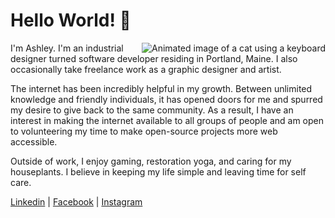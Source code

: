 # Hello World! 👋

<img align="right" alt="Animated image of a cat using a keyboard" aria-hidden="true" src="https://media3.giphy.com/media/LHZyixOnHwDDy/giphy.gif">

I'm Ashley. I'm an industrial designer turned software developer residing in Portland, Maine.
I also occasionally take freelance work as a graphic designer and artist.

The internet has been incredibly helpful in my growth. Between unlimited knowledge and friendly individuals, it has opened doors for me and spurred my desire to give back to the same community. As a result, I have an interest in making the internet available to all groups of people and am open to volunteering my time to make open-source projects more web accessible.

Outside of work, I enjoy gaming, restoration yoga, and caring for my houseplants. 
I believe in keeping my life simple and leaving time for self care.

<p align="left">
<a href="https://linkedin.com/in/ashdrex">Linkedin</a> | 
<a href="https://fb.com/ashdrex">Facebook</a> | 
<a href="https://instagram.com/shuli">Instagram</a>
</p>
